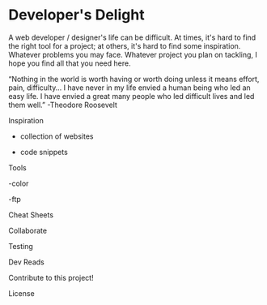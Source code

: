 Developer's Delight
===================

A web developer / designer's life can be difficult.  At times, it's hard to find the right tool for a project; at others, it's hard to find some inspiration.  Whatever problems you may face.  Whatever project you plan on tackling, I hope you find all that you need here.

“Nothing in the world is worth having or worth doing unless it means effort, pain, difficulty… I have never in my life envied a human being who led an easy life. I have envied a great many people who led difficult lives and led them well.”
-Theodore Roosevelt  

Inspiration

- collection of websites

- code snippets

Tools

-color

-ftp

Cheat Sheets

Collaborate

Testing

Dev Reads

Contribute to this project!

License
